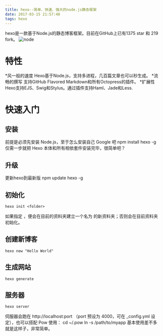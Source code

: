 ```yaml
---
title: hexo--简单、快速、强大的node.js静态框架
date: 2017-03-15 21:57:48
tags: hexo
---
```

hexo是一款基于Node.js的静态博客框架。目前在GitHub上已有1375 star 和 219 fork。
![node](https://segmentfault.com/image?src=http://i.imgur.com/40XuB.png&objectId=1190000000370778&token=c44ffdd1cb839bc605d8386ea529233a)
# 特性
*风一般的速度
Hexo基于Node.js，支持多进程，几百篇文章也可以秒生成。
*流畅的撰写
支持GitHub Flavored Markdown和所有Octopress的插件。
*扩展性
Hexo支持EJS、Swig和Stylus。通过插件支持Haml、Jade和Less.
# 快速入门
## 安装
前提是必须先安装 Node.js，至于怎么安装自己 Google 吧
	npm install hexo -g
仅需一步就把 Hexo 本体和所有相依套件安装完毕，很简单吧？
## 升级
更新hexo到最新版
	npm update hexo -g
## 初始化
	hexo init <folder>
如果指定 <folder>，便会在目前的资料夹建立一个名为 <folder> 的新资料夹；否则会在目前资料夹初始化。
## 创建新博客
	hexo new "Hello World"
## 生成网站
	hexo generate
## 服务器
	hexo server
伺服器会跑在 http://localhost:port （port 预设为 4000，可在 _config.yml 设定），也可以搭配 Pow 使用：
	cd ~/.pow
	ln -s /path/to/myapp
基本使用差不多就是这样子，非常简单。
